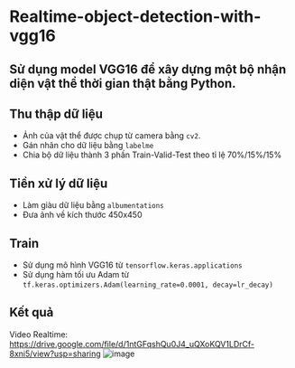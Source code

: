 # Realtime-object-detection-with-vgg16
## Sử dụng model VGG16 để xây dựng một bộ nhận diện vật thể thời gian thật bằng Python.

## Thu thập dữ liệu
- Ảnh của vật thể được chụp từ camera bằng `cv2`.
- Gán nhãn cho dữ liệu bằng `labelme`
- Chia bộ dữ liệu thành 3 phần Train-Valid-Test theo tỉ lệ 70%/15%/15%

## Tiền xử lý dữ liệu
- Làm giàu dữ liệu bằng `albumentations`
- Đưa ảnh về kích thước 450x450
## Train
- Sử dụng mô hình VGG16 từ `tensorflow.keras.applications`
- Sử dụng hàm tối ưu Adam từ `tf.keras.optimizers.Adam(learning_rate=0.0001, decay=lr_decay)`

## Kết quả
Video Realtime: https://drive.google.com/file/d/1ntGFqshQu0J4_uQXoKQV1LDrCf-8xni5/view?usp=sharing
![image](https://user-images.githubusercontent.com/108390918/179392870-12eee233-b8a5-4ce6-aaf2-c3829842c138.png)

